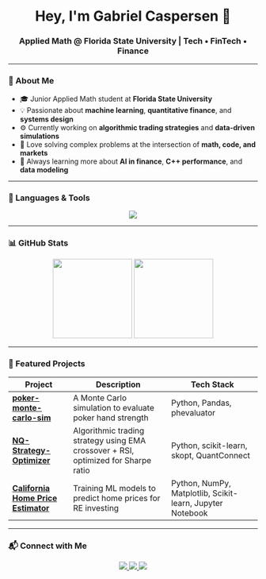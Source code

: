 <!-- Hi there 👋 -->
<h1 align="center">Hey, I'm Gabriel Caspersen 👋</h1>
<h3 align="center">Applied Math @ Florida State University | Tech • FinTech • Finance</h3>


---

### 🚀 About Me
- 🎓 Junior Applied Math student at **Florida State University**
- 💡 Passionate about **machine learning**, **quantitative finance**, and **systems design**
- ⚙️ Currently working on **algorithmic trading strategies** and **data-driven simulations**
- 🧩 Love solving complex problems at the intersection of **math, code, and markets**
- 🌱 Always learning more about **AI in finance**, **C++ performance**, and **data modeling**

---

### 🧠 Languages & Tools

<p align="center">
  <img src="https://skillicons.dev/icons?i=python,cpp,sqlite,pandas,sklearn,git,github,vscode,linux&theme=light" />
</p>

---

### 📊 GitHub Stats

<p align="center">
  <img height="160em" src="https://github-readme-stats.vercel.app/api?username=gabecaspersen&show_icons=true&theme=tokyonight&hide_border=true&count_private=true" />
  <img height="160em" src="https://github-readme-streak-stats.herokuapp.com/?user=gabecaspersen&theme=tokyonight&hide_border=true" />
</p>

---

### 🧩 Featured Projects

| Project | Description | Tech Stack |
|----------|--------------|------------|
| [**poker-monte-carlo-sim**](https://github.com/gabecaspersen/poker-monte-carlo-sim) | A Monte Carlo simulation to evaluate poker hand strength | Python, Pandas, phevaluator |
| [**NQ-Strategy-Optimizer**](#) | Algorithmic trading strategy using EMA crossover + RSI, optimized for Sharpe ratio | Python, scikit-learn, skopt, QuantConnect |
| [**California Home Price Estimator**](#) | Training ML models to predict home prices for RE investing | Python, NumPy, Matplotlib, Scikit-learn, Jupyter Notebook |

---

### 📬 Connect with Me

<p align="center">
  <a href="www.linkedin.com/in/gabriel-caspersen" target="_blank">
    <img src="https://img.shields.io/badge/LinkedIn-0077B5?style=for-the-badge&logo=linkedin&logoColor=white"/>
  </a>
  <a href="mailto:gabecaspersen@gmail.com">
    <img src="https://img.shields.io/badge/Email-D14836?style=for-the-badge&logo=gmail&logoColor=white"/>
  </a>
  <a href="https://github.com/gabecaspersen">
    <img src="https://img.shields.io/badge/GitHub-171515?style=for-the-badge&logo=github&logoColor=white"/>
  </a>
  <a
    <img src="https://komarev.com/ghpvc/?username=gabecaspersen&label=Profile+Views&color=0e75b6&style=flat" alt="gabecaspersen" />
  </a>
</p>




